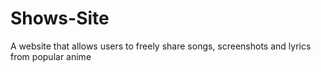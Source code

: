 # Shows-Site
A website that allows users to freely share songs, screenshots and lyrics from popular anime
